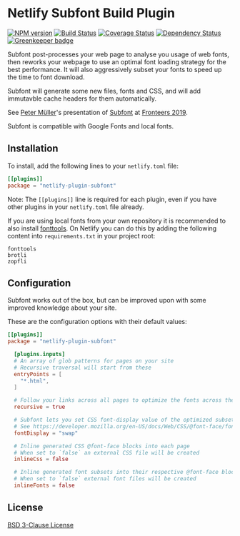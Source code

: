 # Netlify Subfont Build Plugin

[![NPM version](https://badge.fury.io/js/netlify-plugin-subfont.svg)](http://badge.fury.io/js/netlify-plugin-subfont)
[![Build Status](https://travis-ci.org/Munter/netlify-plugin-subfont.svg?branch=master)](https://travis-ci.org/Munter/netlify-plugin-subfont)
[![Coverage Status](https://img.shields.io/coveralls/Munter/netlify-plugin-subfont.svg)](https://coveralls.io/r/Munter/netlify-plugin-subfont?branch=master)
[![Dependency Status](https://david-dm.org/Munter/netlify-plugin-subfont.svg)](https://david-dm.org/Munter/netlify-plugin-subfont) [![Greenkeeper badge](https://badges.greenkeeper.io/Munter/netlify-plugin-subfont.svg)](https://greenkeeper.io/)

Subfont post-processes your web page to analyse you usage of web fonts, then reworks your webpage to use an optimal font loading strategy for the best performance. It will also aggressively subset your fonts to speed up the time to font download.

Subfont will generate some new files, fonts and CSS, and will add immutavble cache headers for them automatically.

See [Peter Müller](https://twitter.com/_munter_)'s presentation of [Subfont](https://www.npmjs.com/package/subfont) at [Fronteers 2019](https://vimeo.com/364391458).

Subfont is compatible with Google Fonts and local fonts.

## Installation

To install, add the following lines to your `netlify.toml` file:

```toml
[[plugins]]
package = "netlify-plugin-subfont"
```

Note: The `[[plugins]]` line is required for each plugin, even if you have other plugins in your `netlify.toml` file already.

If you are using local fonts from your own repository it is recommended to also install [fonttools](https://github.com/fonttools/fonttools). On Netlify you can do this by adding the following content into `requirements.txt` in your project root:

```
fonttools
brotli
zopfli
```

## Configuration

Subfont works out of the box, but can be improved upon with some improved knowledge about your site.

These are the configuration options with their default values:

```toml
[[plugins]]
package = "netlify-plugin-subfont"

  [plugins.inputs]
  # An array of glob patterns for pages on your site
  # Recursive traversal will start from these
  entryPoints = [
    "*.html",
  ]

  # Follow your links across all pages to optimize the fonts across the antire site
  recursive = true

  # Subfont lets you set CSS font-display value of the optimized subsets
  # See https://developer.mozilla.org/en-US/docs/Web/CSS/@font-face/font-display
  fontDisplay = "swap"

  # Inline generated CSS @font-face blocks into each page
  # When set to `false` an external CSS file will be created
  inlineCss = false

  # Inline generated font subsets into their respective @font-face blocks
  # When set to `false` external font files will be created
  inlineFonts = false
```

## License

[BSD 3-Clause License](<https://tldrlegal.com/license/bsd-3-clause-license-(revised)>)
